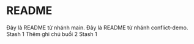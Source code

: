 # README

Đây là README từ nhánh main.
Đây là README từ nhánh conflict-demo.
Stash 1
Thêm ghi chú buổi 2
Stash 1
